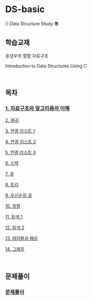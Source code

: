 # DS-basic
🗄 Data Structure Study 📚

##  학습교재

윤성우의 열혈 자료구조

Introduction to Data Structures Using C

<br>

## 목차

### [1. 자료구조와 알고리즘의 이해](https://github.com/iamcho2/DS-basic/blob/master/chap1.md)

[2. 재귀]()

[3. 연결 리스트 1]()

[4. 연결 리스트 2]()

[5. 연결 리스트 3]()

[6. 스택]()

[7. 큐]()

[8. 트리]()

[9. 우선순위 큐]()

[10. 정렬]()

[11. 탐색 1]()

[12. 탐색 2]()

[13. 테이블과 해쉬]()

[14. 그래프]()

<br>

## 문제풀이

### [문제풀이](https://github.com/iamcho2/DS-basic/blob/master/problem-solving.md)
